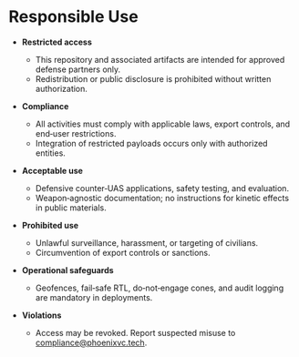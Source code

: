 # Responsible Use

- **Restricted access**
  - This repository and associated artifacts are intended for approved defense partners only.
  - Redistribution or public disclosure is prohibited without written authorization.

- **Compliance**
  - All activities must comply with applicable laws, export controls, and end‑user restrictions.
  - Integration of restricted payloads occurs only with authorized entities.

- **Acceptable use**
  - Defensive counter‑UAS applications, safety testing, and evaluation.
  - Weapon‑agnostic documentation; no instructions for kinetic effects in public materials.

- **Prohibited use**
  - Unlawful surveillance, harassment, or targeting of civilians.
  - Circumvention of export controls or sanctions.

- **Operational safeguards**
  - Geofences, fail‑safe RTL, do‑not‑engage cones, and audit logging are mandatory in deployments.

- **Violations**
  - Access may be revoked. Report suspected misuse to compliance@phoenixvc.tech.

